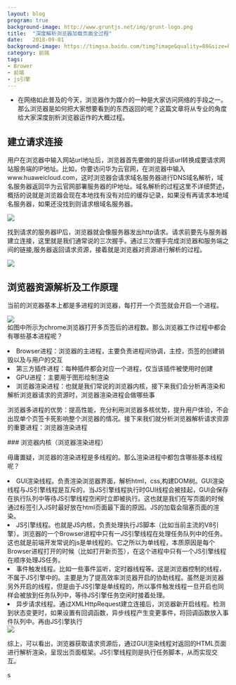 ```yaml
---
layout: blog
program: true
background-image: http://www.gruntjs.net/img/grunt-logo.png
title:  "深度解析浏览器加载页面全过程"
date:   2018-09-01
background-image: https://timgsa.baidu.com/timg?image&quality=80&size=b9999_10000&sec=1535829401538&di=65655c4de3238bd244088e8405f5c060&imgtype=0&src=http%3A%2F%2Fa0.leadongcdn.cn%2Fcloud%2FkqBnqKSRiipokmi%2Fchrometubi.jpg
category: 前端
tags:
- Brower
- 前端
- js引擎
---
```


- 在网络如此普及的今天，浏览器作为媒介的一种是大家访问网络的手段之一。那么浏览器是如何把大家想要看到的东西返回的呢？这篇文章将从专业的角度给大家深度剖析浏览器运作的大概过程。

## 建立请求连接

<p>用户在浏览器中输入网站url地址后，浏览器首先要做的是将该url转换成要请求网站服务端的IP地址。比如，你要访问华为云官网，在浏览器中输入www.huaweicloud.com，这时浏览器会请求域名服务器进行DNS域名解析，域名服务器返回华为云官网部署服务器的IP地址。域名解析的过程这里不详细赘述，概括的说就是浏览器会现在本地找有没有对应的缓存记录，如果没有再请求本地域名服务器，如果还没找到则请求根域名服务器。</p>
<img src=“http://img2.ph.126.net/jg4zSbNtyyr6b9WsmV3pEA==/1879689894574266209.jpg”/>
<p>
  找到请求的服务器IP后，浏览器就会像服务器发出http请求。请求前要先与服务器建立连接，这里就是我们通常说的三次握手。通过三次握手完成浏览器和服务端之间的链接,服务器返回请求资源，接着就是浏览器对资源进行解析的过程。
</p>
<img src="http://img2.ph.126.net/crHIJ6xo_3DcghVF_DY7xg==/6597741568263534812.jpg"/>

## 浏览器资源解析及工作原理
<p>
  当前的浏览器基本上都是多进程的浏览器，每打开一个页签就会开启一个进程。
  <div><img src="http://img1.ph.126.net/3oxPlcuKlJ9L5RDqFQTmbw==/788411409867092284.png"></div>如图中所示为chrome浏览器打开多页签后的进程数。那么浏览器工作过程中都会有哪些基本进程呢？
</p>
<div>
  <li>Browser进程：浏览器的主进程，主要负责进程间协调，主控，页签的创建销毁以及与用户的交互</li>
  <li>第三方插件进程：每种插件都会对应一个进程，仅当该插件被使用时创建</li>
  <li>GPU进程：主要用于图形绘制渲染</li>
  <li>浏览器渲染进程：也就是我们常说的浏览器内核，接下来我们会分析再渲染和解析浏览器请求的资源时，浏览器渲染进程会做哪些事</li>
</div>
<p>浏览器多进程的优势：提高性能，充分利用浏览器多核优势，提升用户体验，不会出现单个页签卡死影响整个浏览器的情况。接下来我们就分析浏览器解析请求资源的重要进程：浏览器渲染进程</p>
### 浏览器内核（浏览器渲染进程）
<p>毋庸置疑，浏览器的渲染进程是多线程的。那么渲染进程中都包含哪些基本线程呢？</p>
<div>
  <li>GUI渲染线程。负责渲染浏览器界面，解析html，css,构建DOM树。GUI渲染线程与JS引擎线程是互斥的，当JS引擎线程执行时GUI线程会被挂起，GUI会保存在执行队列中等待JS引擎线程空闲时立即被执行。这也就是我们在写页面的时候通过标签引入JS时最好放在html页面最下面的原因。JS的加载会阻塞页面的渲染。</li>
  <li>JS引擎线程。也就是JS内核，负责处理执行JS脚本（比如当前主流的V8引擎）。浏览器的一个Browser进程中只有一JS引擎线程在处理任务队列中的任务。这也就是前端开发常说的js是单线程的。它之所以为单线程，本质原因是每个Browser进程打开的时候（比如打开新页签），在这个进程中只有一个JS引擎线程在顺序处理JS任务。</li>
  <li>事件触发线程。比如一些事件监听，定时器线程等。这是浏览器控制的线程，不属于JS引擎中的。主要是为了提高效率浏览器开启的协助线程。虽然是浏览器另外开启的线程，但是由于JS引擎是单线程的，所以事件触发线程一旦开启也同样会被放到任务队列中，等待JS引擎任务空闲时接着处理。</li>
  <li>异步请求线程。通过XMLHttpRequest建立连接后，浏览器新开启线程。检测到状态变更时，如果设置有回调函数，异步线程产生变更事件，将回调函数放入事件队列中。再由JS引擎执行</li>
</div>
<div>
  <img src="http://img0.ph.126.net/Hghb6W_oDqp6awFHtgRITQ==/6631499873773239438.jpeg"/>
</div>
<p>综上，可以看出，浏览器获取请求资源后，通过GUI渲染线程对返回的HTML页面进行解析渲染，呈现出页面框架。JS引擎线程则是执行任务脚本，从而实现交互。</p>s
